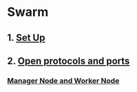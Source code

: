 # Swarm

## 1. [Set Up](https://docs.docker.com/engine/swarm/swarm-tutorial/#set-up)

## 2. [Open protocols and ports](https://docs.docker.com/engine/swarm/swarm-tutorial/#open-protocols-and-ports-between-the-hosts)

### [Manager Node and Worker Node](https://docs.docker.com/engine/swarm/how-swarm-mode-works/nodes/)
